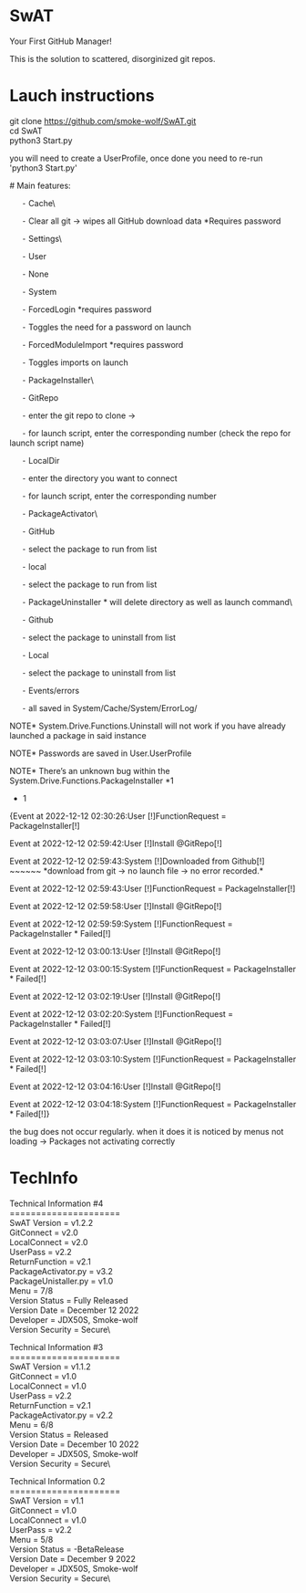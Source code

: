 # SwAT
Your First GitHub Manager!

This is the solution to scattered, disorginized git repos.

# Lauch instructions
git clone https://github.com/smoke-wolf/SwAT.git \
cd SwAT\
python3 Start.py

you will need to create a UserProfile, once done you need to re-run 'python3 Start.py'


\# Main features:

`	`⁃	Cache\

`	`⁃		Clear all git -> wipes all GitHub download data \*Requires password

`	`⁃	Settings\

`	`⁃		User

`	`⁃			None

`	`⁃		System

`	`⁃			ForcedLogin \*requires password

`	`⁃				Toggles the need for a password on launch

`	`⁃			ForcedModuleImport \*requires password

`	`⁃				Toggles imports on launch

`	`⁃	PackageInstaller\

`	`⁃		GitRepo

`	`⁃			enter the git repo to clone ->

`	`⁃				for launch script, enter the corresponding number (check the repo for launch script name)

`	`⁃		LocalDir

`	`⁃			enter the directory you want to connect

`	`⁃				for launch script, enter the corresponding number

`	`⁃	PackageActivator\

`	`⁃		GitHub

`	`⁃			select the package to run from list

`	`⁃		local

`	`⁃			select the package to run from list

`	`⁃	PackageUninstaller \* will delete directory as well as launch command\

`	`⁃		Github

`	`⁃			select the package to uninstall from list

`	`⁃		Local

`	`⁃			select the package to uninstall from list

`	`⁃	Events/errors

`	`⁃		all saved in System/Cache/System/ErrorLog/


NOTE\* System.Drive.Functions.Uninstall will not work if you have already launched a package in said instance

NOTE\* Passwords are saved in User.UserProfile

NOTE\* There’s an unknown bug within the System.Drive.Functions.PackageInstaller \*1



* 1

{Event at 2022-12-12 02:30:26:User [!]FunctionRequest = PackageInstaller[!]

Event at 2022-12-12 02:59:42:User [!]Install @GitRepo[!]

Event at 2022-12-12 02:59:43:System [!]Downloaded from Github[!] ~~~~~~ \*download from git -> no launch file -> no error recorded.\*

Event at 2022-12-12 02:59:43:User [!]FunctionRequest = PackageInstaller[!]

Event at 2022-12-12 02:59:58:User [!]Install @GitRepo[!]

Event at 2022-12-12 02:59:59:System [!]FunctionRequest = PackageInstaller \* Failed[!]

Event at 2022-12-12 03:00:13:User [!]Install @GitRepo[!]

Event at 2022-12-12 03:00:15:System [!]FunctionRequest = PackageInstaller \* Failed[!]

Event at 2022-12-12 03:02:19:User [!]Install @GitRepo[!]

Event at 2022-12-12 03:02:20:System [!]FunctionRequest = PackageInstaller \* Failed[!]

Event at 2022-12-12 03:03:07:User [!]Install @GitRepo[!]

Event at 2022-12-12 03:03:10:System [!]FunctionRequest = PackageInstaller \* Failed[!]

Event at 2022-12-12 03:04:16:User [!]Install @GitRepo[!]

Event at 2022-12-12 03:04:18:System [!]FunctionRequest = PackageInstaller \* Failed[!]}

the bug does not occur regularly. when it does it is noticed by menus not loading -> Packages not activating correctly


# TechInfo

Technical Information #4\
=====================\
SwAT Version = v1.2.2\
GitConnect = v2.0\
LocalConnect = v2.0\
UserPass = v2.2\
ReturnFunction = v2.1\
PackageActivator.py = v3.2\
PackageUnistaller.py = v1.0\
Menu = 7/8\
Version Status = Fully Released\
Version Date = December 12 2022\
Developer = JDX50S, Smoke-wolf\
Version Security = Secure\


Technical Information #3\
=====================\
SwAT Version = v1.1.2\
GitConnect = v1.0\
LocalConnect = v1.0\
UserPass = v2.2\
ReturnFunction = v2.1\
PackageActivator.py = v2.2\
Menu = 6/8\
Version Status = Released\
Version Date = December 10 2022\
Developer = JDX50S, Smoke-wolf\
Version Security = Secure\


Technical Information 0.2\
=====================\
SwAT Version = v1.1\
GitConnect = v1.0\
LocalConnect = v1.0\
UserPass = v2.2\
Menu = 5/8\
Version Status = -BetaRelease\
Version Date = December 9 2022\
Developer = JDX50S, Smoke-wolf\
Version Security = Secure\
